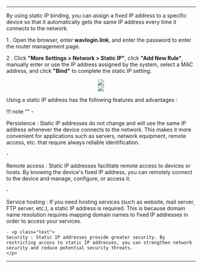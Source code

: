 
---

By using static IP binding, you can assign a fixed IP address to a specific device so that it automatically gets the same IP address every time it connects to the network.

1 . Open the browser, enter __wavlogin.link__, and enter the password to enter the router management page.

2 . Click __"More Settings > Network > Static IP"__, click __"Add New Rule"__, manually enter or use the IP address assigned by the system, select a MAC address, and click __"Bind"__ to complete the static IP setting.

<div style="text-align: center;">
    <img class="boxshadow" src="/images/static111.png">
</div>

<div style="text-align: center;">
    <img class="boxshadow" src="/images/static_ip01.png">
</div>

<p class="text">
Using a static IP address has the following features and advantages :
</p>
!!! note ""
	- <p class="text">
	Persistence : Static IP addresses do not change and will use the same IP address whenever the device connects to the network. This makes it more convenient for applications such as servers, network equipment, remote access, etc. that require always reliable identification.
	</p>
	- <p class="text">
	Remote access : Static IP addresses facilitate remote access to devices or hosts. By knowing the device's fixed IP address, you can remotely connect to the device and manage, configure, or access it.
	</p>
	- <p class="text">
	Service hosting : If you need hosting services (such as website, mail server, FTP server, etc.), a static IP address is required. This is because domain name resolution requires mapping domain names to fixed IP addresses in order to access your services.
	</p>

	- <p class="text">
	Security : Static IP addresses provide greater security. By restricting access to static IP addresses, you can strengthen network security and reduce potential security threats.
	</p>

---
